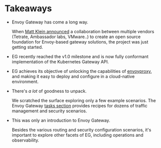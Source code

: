 # Takeaways

- Envoy Gateway has come a long way.

    When [Matt Klein announced](https://blog.envoyproxy.io/introducing-envoy-gateway-ad385cc59532) a collaboration between multiple vendors (Tetrate, Ambassador labs, VMware..) to create an open source foundation for Envoy-based gateway solutions, the project was just getting started.

- EG recently reached the v1.0 milestone and is now fully conformant implementation of the Kubernetes Gateway API.

- EG achieves its objective of unlocking the capabilities of [envoyproxy](https://www.envoyproxy.io/), and making it easy to deploy and configure in a cloud-native environment.

- There's *a lot* of goodness to unpack.

    We scratched the surface exploring only a few example scenarios.
    The Envoy Gateway [tasks section](https://gateway.envoyproxy.io/latest/tasks/) provides recipes for dozens of traffic management and security scenarios.

- This was only an introduction to Envoy Gateway.

    Besides the various routing and security configuration scenarios, it's important to explore other facets of EG, including operations and observability.
